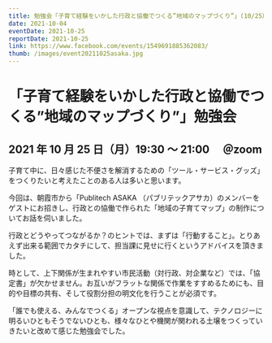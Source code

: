 ```yaml
---
title: 勉強会「子育て経験をいかした行政と協働でつくる”地域のマップづくり”」(10/25）を開催します
date: 2021-10-04
eventDate: 2021-10-25
reportDate: 2021-10-25
link: https://www.facebook.com/events/1549691885362083/
thumb: /images/event20211025asaka.jpg
---
```


# 「子育て経験をいかした行政と協働でつくる”地域のマップづくり”」勉強会

## 2021 年 10 月 25 日（月）19:30 ～ 21:00 　＠zoom

子育て中に、日々感じた不便さを解消するための「ツール・サービス・グッズ」をつくりたいと考えたことのある人は多いと思います。

今回は、朝霞市から「Publitech ASAKA （パブリテックアサカ）のメンバーをゲストにお招きし、行政との協働で作られた「地域の子育てマップ」の制作についてお話を伺いました。

行政とどうやってつながるか？のヒントでは、まずは「行動すること」。とりあえず出来る範囲でカタチにして、担当課に見せに行くというアドバイスを頂きました。

時として、上下関係が生まれやすい市民活動（対行政、対企業など）では、「協定書」が欠かせません。お互いがフラットな関係で作業をすすめるためにも、目的や目標の共有、そして役割分担の明文化を行うことが必須です。

「誰でも使える、みんなでつくる」オープンな視点を意識して、テクノロジーに明るいひともそうでないひとも、様々なひとや機関が関われる土壌をつくっていきたいと改めて感じた勉強会でした。

